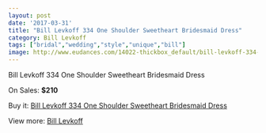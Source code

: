 ```yaml
---
layout: post
date: '2017-03-31'
title: "Bill Levkoff 334 One Shoulder Sweetheart Bridesmaid Dress"
category: Bill Levkoff
tags: ["bridal","wedding","style","unique","bill"]
image: http://www.eudances.com/14022-thickbox_default/bill-levkoff-334-one-shoulder-sweetheart-bridesmaid-dress.jpg
---
```

Bill Levkoff 334 One Shoulder Sweetheart Bridesmaid Dress

On Sales: **$210**
<a href="https://www.eudances.com/en/bill-levkoff/4207-bill-levkoff-334-one-shoulder-sweetheart-bridesmaid-dress.html"><amp-img layout="responsive" width="600" height="600" src="//www.eudances.com/14022-thickbox_default/bill-levkoff-334-one-shoulder-sweetheart-bridesmaid-dress.jpg" alt="Bill Levkoff 334 One Shoulder Sweetheart Bridesmaid Dress 0" /></a>
<a href="https://www.eudances.com/en/bill-levkoff/4207-bill-levkoff-334-one-shoulder-sweetheart-bridesmaid-dress.html"><amp-img layout="responsive" width="600" height="600" src="//www.eudances.com/14023-thickbox_default/bill-levkoff-334-one-shoulder-sweetheart-bridesmaid-dress.jpg" alt="Bill Levkoff 334 One Shoulder Sweetheart Bridesmaid Dress 1" /></a>

Buy it: [Bill Levkoff 334 One Shoulder Sweetheart Bridesmaid Dress](https://www.eudances.com/en/bill-levkoff/4207-bill-levkoff-334-one-shoulder-sweetheart-bridesmaid-dress.html "Bill Levkoff 334 One Shoulder Sweetheart Bridesmaid Dress")

View more: [Bill Levkoff](https://www.eudances.com/en/57-bill-levkoff "Bill Levkoff")